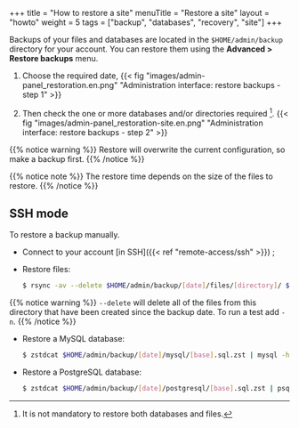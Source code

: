 +++
title = "How to restore a site"
menuTitle = "Restore a site"
layout = "howto"
weight = 5
tags = ["backup", "databases", "recovery", "site"]
+++

Backups of your files and databases are located in the `$HOME/admin/backup` directory for your account. You can restore them using the **Advanced > Restore backups** menu.

1.  Choose the required date,
    {{< fig "images/admin-panel_restoration.en.png" "Administration interface: restore backups - step 1" >}}

2.  Then check the one or more databases and/or directories required [^1].
    {{< fig "images/admin-panel_restoration-site.en.png" "Administration interface: restore backups - step 2" >}}

{{% notice warning %}}
Restore will overwrite the current configuration, so make a backup first.
{{% /notice %}}

{{% notice note %}}
The restore time depends on the size of the files to restore.
{{% /notice %}}

## SSH mode

To restore a backup manually.

- Connect to your account [in SSH]({{< ref "remote-access/ssh" >}}) ;

- Restore files:

    ```sh
    $ rsync -av --delete $HOME/admin/backup/[date]/files/[directory]/ $HOME/[directory]/
    ```

{{% notice warning %}}
`--delete` will delete all of the files from this directory that have been created since the backup date. To run a test add `-n`.
{{% /notice %}}

- Restore a MySQL database:

    ```sh
    $ zstdcat $HOME/admin/backup/[date]/mysql/[base].sql.zst | mysql -h mysql-[account].alwaysdata.net -u [user] -p [base]
    ```

- Restore a PostgreSQL database:

    ```sh
    $ zstdcat $HOME/admin/backup/[date]/postgresql/[base].sql.zst | psql -h postgresql-[account].alwaysdata.net -U [user] -W -d [base]
    ```

[^1]: It is not mandatory to restore both databases and files.
